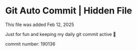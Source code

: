 # Git Auto Commit | Hidden File

This file was added Feb 12, 2025

Just for fun and keeping my daily git commit active 🤪

commit number: 190136
